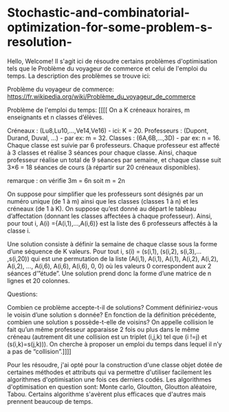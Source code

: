 # Stochastic-and-combinatorial-optimization-for-some-problem-s-resolution-
Hello, Welcome!
Il s'agit ici de résoudre certains problèmes d'optimisation tels que le Problème du voyageur de commerce et celui de l'emploi du temps. 
La description des problèmes se trouve ici: 

Problème du voyageur de commerce: https://fr.wikipedia.org/wiki/Problème_du_voyageur_de_commerce

Problème de l'emploi du temps:
[[[[
On a K créneaux horaires, m enseignants et n classes d’élèves.

Créneaux : (Lu8,Lu10,…,Ve14,Ve16) - ici: K = 20.
Professeurs : (Dupont, Durand, Duval, …) - par ex: m = 32.
Classes : (6A,6B,…,3D) - par ex: n = 16.
Chaque classe est suivie par 6 professeurs. Chaque professeur est affecté à 3 classes et réalise 3 séances pour chaque classe. Ainsi, chaque professeur réalise un total de 9 séances par semaine, et chaque classe suit 3×6 = 18 séances de cours (à répartir sur 20 créneaux disponibles).

remarque : on vérifie 3m = 6n soit m = 2n

On suppose pour simplifier que les professeurs sont désignés par un numéro unique (de 1 à m) ainsi que les classes (classes 1 à n) et les créneaux (de 1 à K). On suppose qu’est donné au départ le tableau d’affectation (donnant les classes affectées à chaque professeur). Ainsi, pour tout i, A(i) ={A(i,1),…,A(i,6)} est la liste des 6 professeurs affectés à la classe i.

Une solution consiste à définir la semaine de chaque classe sous la forme d’une séquence de K valeurs. Pour tout i, s(i) = (s(i,1), (s(i,2), s(i,3),… ,s(i,20)) qui est une permutation de la liste (A(i,1), A(i,1), A(i,1), A(i,2), A(i,2), A(i,2), …, A(i,6), A(i,6), A(i,6), 0, 0) où les valeurs 0 correspondent aux 2 séances d’”étude”. Une solution prend donc la forme d’une matrice de n lignes et 20 colonnes.

Questions:

Combien ce problème accepte-t-il de solutions?
Comment définiriez-vous le voisin d’une solution s donnée?
En fonction de la définition précédente, combien une solution s possède-t-elle de voisins?
On appelle collision le fait qu’un même professeur apparaisse 2 fois ou plus dans le même créneau (autrement dit une collision est un triplet (i,j,k) tel que (i !=j) et (s(i,k)=s(j,k))). On cherche à proposer un emploi du temps dans lequel il n’y a pas de “collision”.]]]]

Pour les résoudre, j'ai opté pour la construction d'une classe objet dotée de certaines méthodes et attributs qui va permettre d'utiliser facilement les algorithmes d'optimisation une fois ces derniers codés. 
Les algorithmes d'optimisation en question sont: Monte carlo, Gloutton, Gloutton aléatoire, Tabou. 
Certains algorithme s'avèrent plus efficaces que d'autres mais prennent beaucoup de temps. 
